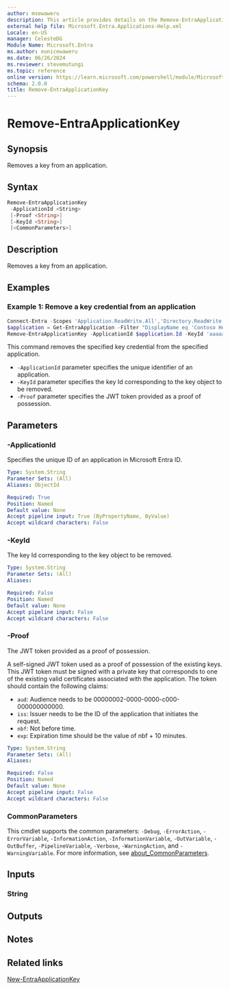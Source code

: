 ```yaml
---
author: msewaweru
description: This article provides details on the Remove-EntraApplicationKey command.
external help file: Microsoft.Entra.Applications-Help.xml
Locale: en-US
manager: CelesteDG
Module Name: Microsoft.Entra
ms.author: eunicewaweru
ms.date: 06/26/2024
ms.reviewer: stevemutungi
ms.topic: reference
online version: https://learn.microsoft.com/powershell/module/Microsoft.Entra/Remove-EntraApplicationKey
schema: 2.0.0
title: Remove-EntraApplicationKey
---
```


# Remove-EntraApplicationKey

## Synopsis

Removes a key from an application.

## Syntax

```powershell
Remove-EntraApplicationKey
 -ApplicationId <String>
 [-Proof <String>]
 [-KeyId <String>]
 [<CommonParameters>]
```

## Description

Removes a key from an application.

## Examples

### Example 1: Remove a key credential from an application

```powershell
Connect-Entra -Scopes 'Application.ReadWrite.All','Directory.ReadWrite.All'
$application = Get-EntraApplication -Filter "DisplayName eq 'Contoso Helpdesk Application'"
Remove-EntraApplicationKey -ApplicationId $application.Id -KeyId 'aaaaaaaa-0b0b-1c1c-2d2d-333333333333' -Proof '{token}'
```

This command removes the specified key credential from the specified application.

- `-ApplicationId` parameter specifies the unique identifier of an application.
- `-KeyId` parameter specifies the key Id corresponding to the key object to be removed.
- `-Proof` parameter specifies the JWT token provided as a proof of possession.

## Parameters

### -ApplicationId

Specifies the unique ID of an application in Microsoft Entra ID.

```yaml
Type: System.String
Parameter Sets: (All)
Aliases: ObjectId

Required: True
Position: Named
Default value: None
Accept pipeline input: True (ByPropertyName, ByValue)
Accept wildcard characters: False
```

### -KeyId

The key Id corresponding to the key object to be removed.

```yaml
Type: System.String
Parameter Sets: (All)
Aliases:

Required: False
Position: Named
Default value: None
Accept pipeline input: False
Accept wildcard characters: False
```

### -Proof

The JWT token provided as a proof of possession.

A self-signed JWT token used as a proof of possession of the existing keys. This JWT token must be signed with a private key that corresponds to one of the existing valid certificates associated with the application. The token should contain the following claims:

- `aud`: Audience needs to be 00000002-0000-0000-c000-000000000000.
- `iss`: Issuer needs to be the ID of the application that initiates the request.
- `nbf`: Not before time.
- `exp`: Expiration time should be the value of nbf + 10 minutes.

```yaml
Type: System.String
Parameter Sets: (All)
Aliases:

Required: False
Position: Named
Default value: None
Accept pipeline input: False
Accept wildcard characters: False
```

### CommonParameters

This cmdlet supports the common parameters: `-Debug`, `-ErrorAction`, `-ErrorVariable`, `-InformationAction`, `-InformationVariable`, `-OutVariable`, `-OutBuffer`, `-PipelineVariable`, `-Verbose`, `-WarningAction`, and `-WarningVariable`. For more information, see [about_CommonParameters](https://go.microsoft.com/fwlink/?LinkID=113216).

## Inputs

### String

## Outputs

## Notes

## Related links

[New-EntraApplicationKey](New-EntraApplicationKey.md)
